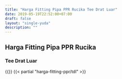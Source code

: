 ```yaml
---
title: "Harga Fitting Pipa PPR Rucika Tee Drat Luar"
date: 2019-05-19T22:52:00+07:00
draft: false
layout: "single-yuda"
description: ""
---
```


## Harga Fitting Pipa PPR Rucika
### Tee Drat Luar
{{<kontak-button>}}
{{< partial "harga-fitting-ppr/tdl" >}}
